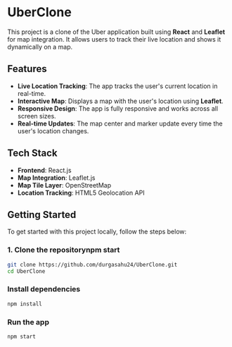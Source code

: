 # UberClone

This project is a clone of the Uber application built using **React** and **Leaflet** for map integration. It allows users to track their live location and shows it dynamically on a map.

## Features

- **Live Location Tracking**: The app tracks the user's current location in real-time.
- **Interactive Map**: Displays a map with the user's location using **Leaflet**.
- **Responsive Design**: The app is fully responsive and works across all screen sizes.
- **Real-time Updates**: The map center and marker update every time the user's location changes.

## Tech Stack

- **Frontend**: React.js
- **Map Integration**: Leaflet.js
- **Map Tile Layer**: OpenStreetMap
- **Location Tracking**: HTML5 Geolocation API

## Getting Started

To get started with this project locally, follow the steps below:

### 1. Clone the repositorynpm start

```bash
git clone https://github.com/durgasahu24/UberClone.git
cd UberClone
```
### Install dependencies
```bash
npm install
```

### Run the app
```bash
npm start
```




